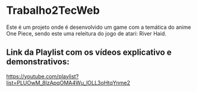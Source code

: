 # Trabalho2TecWeb
Este é um projeto onde é desenvolvido um game com a temática do anime One Piece, sendo este uma releitura do jogo de atari: River Haid.

## Link da Playlist com os vídeos explicativo e demonstrativos:
https://youtube.com/playlist?list=PLUOwM_8lzApqOMA4Wu_lOLL3oHtqYnme2
